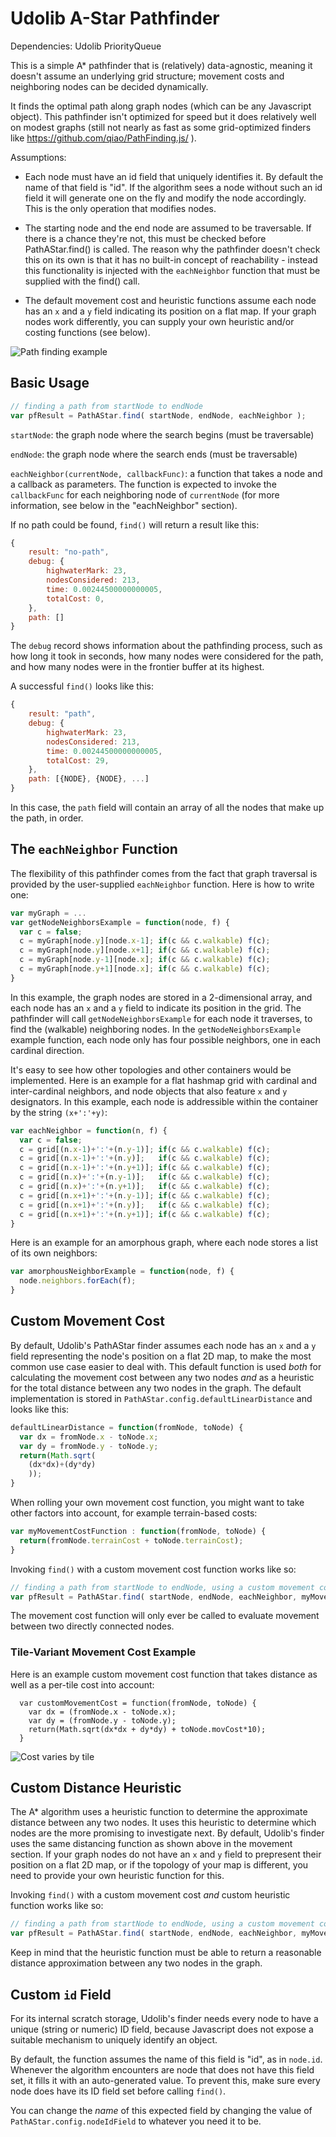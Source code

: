 # Udolib A-Star Pathfinder

Dependencies: Udolib PriorityQueue

This is a simple A* pathfinder that is (relatively) data-agnostic, meaning
it doesn't assume an underlying grid structure; movement costs and neighboring nodes
can be decided dynamically.

It finds the optimal path along graph nodes (which can be any Javascript object).
This pathfinder isn't optimized for speed but it does relatively well on modest
graphs (still not nearly as fast as some grid-optimized finders like https://github.com/qiao/PathFinding.js/ ).

Assumptions: 

* Each node must have an id field that uniquely identifies it. By default the name of that field is "id". If the algorithm sees a node without such an id field it will generate one on the fly and modify the node accordingly. This is the only operation that modifies nodes.

* The starting node and the end node are assumed to be traversable. If there is a chance they're not, this must be checked before PathAStar.find() is called. The reason why the pathfinder doesn't check this on its own is that it has no built-in concept of reachability - instead this functionality is injected with the `eachNeighbor` function that must be supplied with the find() call.

* The default movement cost and heuristic functions assume each node has an `x` and a `y` field indicating its position on a flat map. If your graph nodes work differently, you can supply your own heuristic and/or costing functions (see below).

![Path finding example](https://github.com/Udo/udolib/blob/master/u-js-pathastar/pathastar-example1.png?raw=true "Udolib A-Star Pathfinder")

## Basic Usage

```javascript
// finding a path from startNode to endNode
var pfResult = PathAStar.find( startNode, endNode, eachNeighbor );
```

`startNode`: the graph node where the search begins (must be traversable)

`endNode`: the graph node where the search ends (must be traversable)

`eachNeighbor(currentNode, callbackFunc)`: a function that takes a node and a callback as parameters. The function is expected to invoke the `callbackFunc` for each neighboring node of `currentNode` (for more information, see below in the "eachNeighbor" section).

If no path could be found, `find()` will return a result like this:

```javascript
{ 
	result: "no-path", 
	debug: {
		highwaterMark: 23,
		nodesConsidered: 213,
		time: 0.00244500000000005,
		totalCost: 0,
	}, 
	path: []
}
```

The `debug` record shows information about the pathfinding process, such as how long it took in seconds, how many nodes were considered for the path, and how many nodes were in the frontier buffer at its highest.

A successful `find()` looks like this:

```javascript
{ 
	result: "path", 
	debug: {
		highwaterMark: 23,
		nodesConsidered: 213,
		time: 0.00244500000000005,
		totalCost: 29,
	}, 
	path: [{NODE}, {NODE}, ...]
}
```

In this case, the `path` field will contain an array of all the nodes that make up the path, in order.

## The `eachNeighbor` Function

The flexibility of this pathfinder comes from the fact that graph traversal is provided by the user-supplied `eachNeighbor` function. Here is how to write one:

```javascript
var myGraph = ...
var getNodeNeighborsExample = function(node, f) {
  var c = false;
  c = myGraph[node.y][node.x-1]; if(c && c.walkable) f(c);
  c = myGraph[node.y][node.x+1]; if(c && c.walkable) f(c);
  c = myGraph[node.y-1][node.x]; if(c && c.walkable) f(c);
  c = myGraph[node.y+1][node.x]; if(c && c.walkable) f(c);
}
```

In this example, the graph nodes are stored in a 2-dimensional array, and each node has an `x` and a `y` field to indicate its position in the grid. The pathfinder will call `getNodeNeighborsExample` for each node it traverses, to find the (walkable) neighboring nodes. In the `getNodeNeighborsExample` example function, each node only has four possible neighbors, one in each cardinal direction. 

It's easy to see how other topologies and other containers would be implemented. Here is an example for a flat hashmap grid with cardinal and inter-cardinal neighbors, and node objects that also feature `x` and `y` designators. In this example, each node is addressible within the container by the string `(x+':'+y)`:

```javascript
var eachNeighbor = function(n, f) {
  var c = false;
  c = grid[(n.x-1)+':'+(n.y-1)]; if(c && c.walkable) f(c);
  c = grid[(n.x-1)+':'+(n.y)];   if(c && c.walkable) f(c);
  c = grid[(n.x-1)+':'+(n.y+1)]; if(c && c.walkable) f(c);
  c = grid[(n.x)+':'+(n.y-1)];   if(c && c.walkable) f(c);
  c = grid[(n.x)+':'+(n.y+1)];   if(c && c.walkable) f(c);
  c = grid[(n.x+1)+':'+(n.y-1)]; if(c && c.walkable) f(c);
  c = grid[(n.x+1)+':'+(n.y)];   if(c && c.walkable) f(c);
  c = grid[(n.x+1)+':'+(n.y+1)]; if(c && c.walkable) f(c);
}
```

Here is an example for an amorphous graph, where each node stores a list of its own neighbors:

```javascript
var amorphousNeighborExample = function(node, f) {
  node.neighbors.forEach(f);
}
```

## Custom Movement Cost

By default, Udolib's PathAStar finder assumes each node has an `x` and a `y` field representing the node's position on a flat 2D map, to make the most common use case easier to deal with. This default function is used _both_ for calculating the movement cost between any two nodes _and_ as a heuristic for the total distance between any two nodes in the graph. The default implementation is stored in `PathAStar.config.defaultLinearDistance` and looks like this:

```javascript
defaultLinearDistance = function(fromNode, toNode) {
  var dx = fromNode.x - toNode.x;
  var dy = fromNode.y - toNode.y;
  return(Math.sqrt(
    (dx*dx)+(dy*dy)
    ));
}
```

When rolling your own movement cost function, you might want to take other factors into account, for example terrain-based costs:

```javascript
var myMovementCostFunction : function(fromNode, toNode) {
  return(fromNode.terrainCost + toNode.terrainCost);
}
```

Invoking `find()` with a custom movement cost function works like so:

```javascript
// finding a path from startNode to endNode, using a custom movement cost function
var pfResult = PathAStar.find( startNode, endNode, eachNeighbor, myMovementCostFunction );
```

The movement cost function will only ever be called to evaluate movement between two directly connected nodes.

### Tile-Variant Movement Cost Example

Here is an example custom movement cost function that takes distance as well as a per-tile cost into account:

```
  var customMovementCost = function(fromNode, toNode) {
    var dx = (fromNode.x - toNode.x);
    var dy = (fromNode.y - toNode.y);
    return(Math.sqrt(dx*dx + dy*dy) + toNode.movCost*10);
  }
```

![Cost varies by tile](https://github.com/Udo/udolib/blob/master/u-js-pathastar/pathastar-example2.png?raw=true "Cost varies by tile")

## Custom Distance Heuristic

The A* algorithm uses a heuristic function to determine the approximate distance between any two nodes. It uses this heuristic to determine which nodes are the more promising to investigate next. By default, Udolib's finder uses the same distancing function as shown above in the movement section. If your graph nodes do not have an `x` and `y` field to prepresent their position on a flat 2D map, or if the topology of your map is different, you need to provide your own heuristic function for this.

Invoking `find()` with a custom movement cost _and_ custom heuristic function works like so:

```javascript
// finding a path from startNode to endNode, using a custom movement cost function
var pfResult = PathAStar.find( startNode, endNode, eachNeighbor, myMovementCostFunction, myHeuristic );
```

Keep in mind that the heuristic function must be able to return a reasonable distance approximation between any two nodes in the graph.

## Custom `id` Field

For its internal scratch storage, Udolib's finder needs every node to have a unique (string or numeric) ID field, because Javascript does not expose a suitable mechanism to uniquely identify an object.

By default, the function assumes the name of this field is "id", as in `node.id`. Whenever the algorithm encounters are node that does not have this field set, it fills it with an auto-generated value. To prevent this, make sure every node does have its ID field set before calling `find()`.

You can change the _name_ of this expected field by changing the value of `PathAStar.config.nodeIdField` to whatever you need it to be.














































